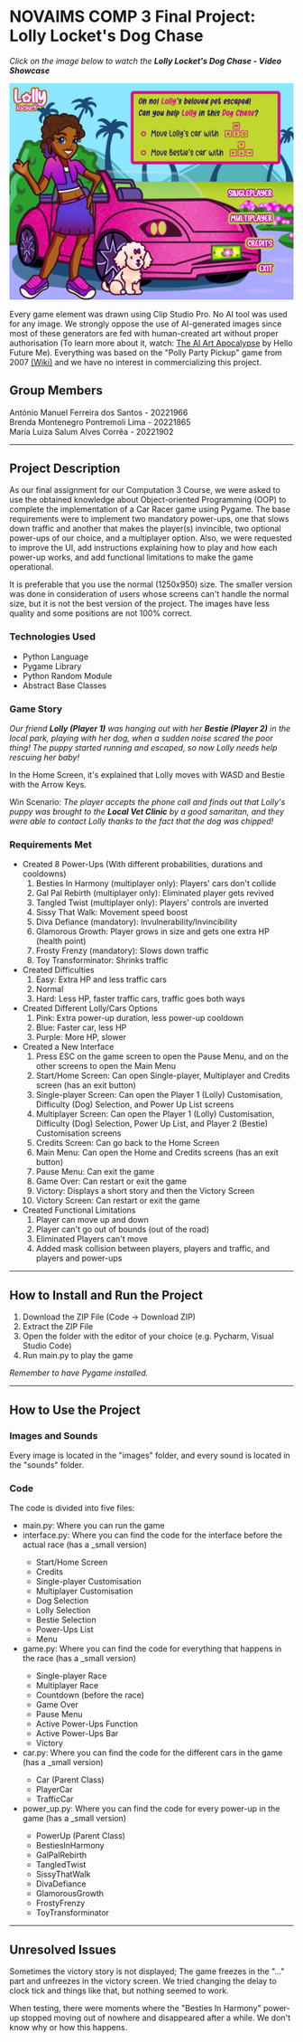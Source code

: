 <h1>NOVAIMS COMP 3 Final Project: Lolly Locket's Dog Chase</h1>
<p><em>Click on the image below to watch the <strong>Lolly Locket's Dog Chase - Video Showcase</strong></em></p>
<a href="https://youtu.be/f64hhnPJ4D0?si=vzdbGJATFxRl3Fv2">
    <img src="https://github.com/LuizaSalum/NOVAIMS_COMP3/blob/main/images/interface/start.png" alt="Alt text for your video">
</a>
<p>Every game element was drawn using Clip Studio Pro. No AI tool was used for any image. We strongly oppose the use of AI-generated images since most of these generators are fed with human-created art without proper authorisation (To learn more about it, watch: <a href="https://youtu.be/9xJCzKdPyCo?si=QRO3VLsTQcFZI51N">The AI Art Apocalypse</a> by Hello Future Me). Everything was based on the "Polly Party Pickup" game from 2007 <a href="https://pollypocket.fandom.com/wiki/Polly_Party_Pickup">(Wiki)</a> and we have no interest in commercializing this project.</p>
<h2>Group Members</h2>
António Manuel Ferreira dos Santos - 20221966<br>
Brenda Montenegro Pontremoli Lima - 20221865<br>
Maria Luiza Salum Alves Corrêa - 20221902
<hr>
<h2>Project Description</h2>
<p>As our final assignment for our Computation 3 Course, we were asked to use the obtained knowledge about Object-oriented Programming (OOP) to complete the implementation of a Car Racer game using Pygame. The base requirements were to implement two mandatory power-ups, one that slows down traffic and another that makes the player(s) invincible, two optional power-ups of our choice, and a multiplayer option. Also, we were requested to improve the UI, add instructions explaining how to play and how each power-up works, and add functional limitations to make the game operational.</p>
<p>It is preferable that you use the normal (1250x950) size. The smaller version was done in consideration of users whose screens can't handle the normal size, but it is not the best version of the project. The images have less quality and some positions are not 100% correct.</p>
<h3>Technologies Used</h3>
<ul>
    <li>Python Language</li>
    <li>Pygame Library</li>
    <li>Python Random Module</li>
    <li>Abstract Base Classes</li>
</ul>
<h3>Game Story</h3>
<p><em>Our friend <strong>Lolly (Player 1)</strong> was hanging out with her <strong>Bestie (Player 2)</strong> in the local park, playing with her dog, when a sudden noise scared the poor thing! The puppy started running and escaped, so now Lolly needs help rescuing her baby!</em></p>
<p>In the Home Screen, it's explained that Lolly moves with WASD and Bestie with the Arrow Keys.</p>
<p>Win Scenario: <em>The player accepts the phone call and finds out that Lolly's puppy was brought to the <strong>Local Vet Clinic</strong> by a good samaritan, and they were able to contact Lolly thanks to the fact that the dog was chipped!</em></p>
<h3>Requirements Met</h3>
<ul>
    <li>Created 8 Power-Ups (With different probabilities, durations and cooldowns)
        <ol>
            <li>Besties In Harmony (multiplayer only): Players' cars don't collide</li>
            <li>Gal Pal Rebirth (multiplayer only): Eliminated player gets revived</li>
            <li>Tangled Twist (multiplayer only): Players' controls are inverted</li>
            <li>Sissy That Walk: Movement speed boost</li>
            <li>Diva Defiance (mandatory): Invulnerability/Invincibility</li>
            <li>Glamorous Growth: Player grows in size and gets one extra HP (health point)</li>
            <li>Frosty Frenzy (mandatory): Slows down traffic</li>
            <li>Toy Transforminator: Shrinks traffic</li>
        </ol>
    </li>
    <li>Created Difficulties
        <ol>
            <li>Easy: Extra HP and less traffic cars</li>
            <li>Normal</li>
            <li>Hard: Less HP, faster traffic cars, traffic goes both ways</li>
        </ol>
    </li>
    <li>Created Different Lolly/Cars Options
        <ol>
            <li>Pink: Extra power-up duration, less power-up cooldown</li>
            <li>Blue: Faster car, less HP</li>
            <li>Purple: More HP, slower</li>
        </ol>
    </li>
    <li>Created a New Interface
        <ol>
            <li>Press ESC on the game screen to open the Pause Menu, and on the other screens to open the Main Menu</li>
            <li>Start/Home Screen: Can open Single-player, Multiplayer and Credits screen (has an exit button)</li>
            <li>Single-player Screen: Can open the Player 1 (Lolly) Customisation, Difficulty (Dog) Selection, and Power Up List screens</li>
            <li>Multiplayer Screen: Can open the Player 1 (Lolly) Customisation, Difficulty (Dog) Selection, Power Up List, and Player 2 (Bestie) Customisation screens</li>
            <li>Credits Screen: Can go back to the Home Screen</li>
            <li>Main Menu: Can open the Home and Credits screens (has an exit button)</li>
            <li>Pause Menu: Can exit the game</li>
            <li>Game Over: Can restart or exit the game</li>
            <li>Victory: Displays a short story and then the Victory Screen</li>
            <li>Victory Screen: Can restart or exit the game</li>
        </ol>
    </li>
    <li>Created Functional Limitations
        <ol>
            <li>Player can move up and down</li>
            <li>Player can't go out of bounds (out of the road)</li>
            <li>Eliminated Players can't move</li>
            <li>Added mask collision between players, players and traffic, and players and power-ups </li>
        </ol>
    </li>
</ul>
<hr>
<h2>How to Install and Run the Project</h2>
<ol>
    <li>Download the ZIP File (Code -> Download ZIP)</li>
    <li>Extract the ZIP File</li>
    <li>Open the folder with the editor of your choice (e.g. Pycharm, Visual Studio Code)</li>
    <li>Run main.py to play the game</li>
</ol>
<p><em>Remember to have Pygame installed.</em></p>
<hr>
<h2>How to Use the Project</h2>
<h3>Images and Sounds</h3>
<p>Every image is located in the "images" folder, and every sound is located in the "sounds" folder.</p>
<h3>Code</h3>
<p>The code is divided into five files:
<ul>
    <li>main.py: Where you can run the game</li>
    <li>interface.py: Where you can find the code for the interface before the actual race (has a _small version)</li>
    <ul>
        <li>Start/Home Screen</li>
        <li>Credits</li>
        <li>Single-player Customisation</li>
        <li>Multiplayer Customisation</li>
        <li>Dog Selection</li>
        <li>Lolly Selection</li>
        <li>Bestie Selection</li>
        <li>Power-Ups List</li>
        <li>Menu</li>
    </ul>
    <li>game.py: Where you can find the code for everything that happens in the race (has a _small version)</li>
    <ul>
        <li>Single-player Race</li>
        <li>Multiplayer Race</li>
        <li>Countdown (before the race)</li>
        <li>Game Over</li>
        <li>Pause Menu</li>
        <li>Active Power-Ups Function</li>
        <li>Active Power-Ups Bar</li>
        <li>Victory</li>
    </ul>
    <li>car.py: Where you can find the code for the different cars in the game (has a _small version)</li>
    <ul>
        <li>Car (Parent Class)</li>
        <li>PlayerCar</li>
        <li>TrafficCar</li>
    </ul>
    <li>power_up.py: Where you can find the code for every power-up in the game (has a _small version)</li>
    <ul>
        <li>PowerUp (Parent Class)</li>
        <li>BestiesInHarmony</li>
        <li>GalPalRebirth</li>
        <li>TangledTwist</li>
        <li>SissyThatWalk</li>
        <li>DivaDefiance</li>
        <li>GlamorousGrowth</li>
        <li>FrostyFrenzy</li>
        <li>ToyTransforminator</li>
    </ul>
</ul>
<hr>
<h2>Unresolved Issues</h2>
<p>Sometimes the victory story is not displayed; The game freezes in the "..." part and unfreezes in the victory screen. We tried changing the delay to clock tick and things like that, but nothing seemed to work.</p>
<p>When testing, there were moments where the "Besties In Harmony" power-up stopped moving out of nowhere and disappeared after a while. We don't know why or how this happens.</p>
